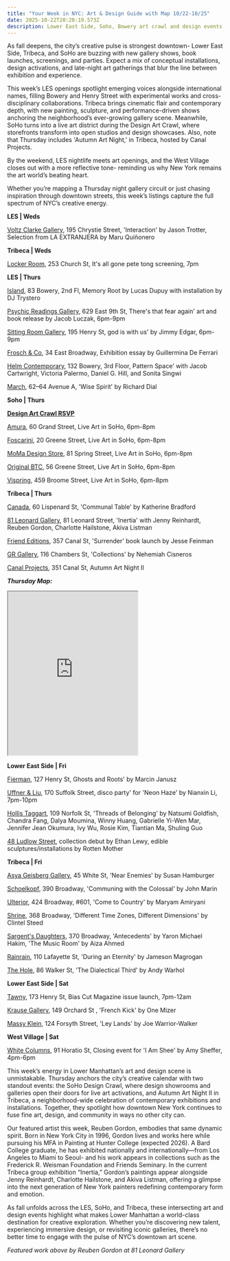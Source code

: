 ```yaml
---
title: "Your Week in NYC: Art & Design Guide with Map 10/22-10/25"
date: 2025-10-22T20:28:19.573Z
description: Lower East Side, Soho, Bowery art crawl and design events in October 2025
---
```

As fall deepens, the city’s creative pulse is strongest downtown- Lower East Side, Tribeca, and SoHo are buzzing with new gallery shows, book launches, screenings, and parties. Expect a mix of conceptual installations, design activations, and late-night art gatherings that blur the line between exhibition and experience.

This week’s LES openings spotlight emerging voices alongside international names, filling Bowery and Henry Street with experimental works and cross-disciplinary collaborations. Tribeca brings cinematic flair and contemporary depth, with new painting, sculpture, and performance-driven shows anchoring the neighborhood’s ever-growing gallery scene. Meanwhile, SoHo turns into a live art district during the Design Art Crawl, where storefronts transform into open studios and design showcases. Also, note that Thursday includes 'Autumn Art Night,' in Tribeca, hosted by Canal Projects. 

By the weekend, LES nightlife meets art openings, and the West Village closes out with a more reflective tone- reminding us why New York remains the art world’s beating heart. 

Whether you’re mapping a Thursday night gallery circuit or just chasing inspiration through downtown streets, this week’s listings capture the full spectrum of NYC’s creative energy.

**L﻿ES | Weds**

[Voltz Clarke Gallery](https://voltzclarke.com/exhibitions/jason-trotter-interaction), 195 Chrystie Street, 'Interaction' by Jason Trotter, Selection from LA EXTRANJERA by Maru Quiñonero

**T﻿ribeca | Weds**

[Locker Room](https://www.instagram.com/thelockerroomnyc), 253 Church St, It's all gone pete tong screening, 7pm

**L﻿ES | Thurs**

[Island](https://island83.gallery/exhibitions), 83 Bowery, 2nd Fl, Memory Root by Lucas Dupuy with installation by DJ Trystero

[Psychic Readings Gallery](https://www.psychicreadingsgallery.com/), 629 East 9th St, There's that fear again' art and book release by Jacob Luczak, 6pm-9pm

[Sitting Room Gallery](https://www.instagram.com/sittingroomgallery), 195 Henry St, god is with us' by Jimmy Edgar, 6pm-9pm

[Frosch & Co](https://static1.squarespace.com/static/5f85eb953b0da46dcefcc045/t/68d96bbd63b23728464aff2d/1759079357539/LAFLEUR+%26+BOGAERT+in+New+York+by+Guillermina+De+Ferrari+for+FROSCH+%26+Co+OCT+2025.pdf), 34 East Broadway, Exhibition essay by Guillermina De Ferrari

[Helm Contemporary](https://www.helmcontemporary.com/), 132 Bowery, 3rd Floor, Pattern Space' with Jacob Cartwright, Victoria Palermo, Daniel G. Hill, and Sonita Singwi

[M﻿arch](https://www.marchgallery.org/exhibitions/), 62–64 Avenue A, 'Wise Spirit' by Richard Dial

**S﻿oho | Thurs**

**[D﻿esign Art Crawl RSVP](info@sohodesigndistrict.org)**

[Amura](https://www.sohodesigndistrict.org/events/live-art-in-soho), 60 Grand Street, Live Art in SoHo, 6pm-8pm

[Foscarini](https://www.sohodesigndistrict.org/events/live-art-in-soho), 20 Greene Street, Live Art in SoHo, 6pm-8pm

[MoMa Design Store](https://www.sohodesigndistrict.org/events/live-art-in-soho), 81 Spring Street, Live Art in SoHo, 6pm-8pm

[Original BTC](https://www.sohodesigndistrict.org/events/live-art-in-soho), 56 Greene Street, Live Art in SoHo, 6pm-8pm

[Vispring](https://www.sohodesigndistrict.org/events/live-art-in-soho1), 459 Broome Street, Live Art in SoHo, 6pm-8pm

**T﻿ribeca | Thurs**

[C﻿anada](https://canadanewyork.com/exhibitions/communal-table), 60 Lispenard St, 'Communal Table'  by Katherine Bradford

[81 Leonard Gallery](https://81leonardgallery.com/exhibitions/), 81 Leonard Street, 'Inertia' with Jenny Reinhardt, Reuben Gordon, Charlotte Hailstone, Akiva Listman

[Friend Editions](https://www.instagram.com/friendeditions), 357 Canal St, 'Surrender' book launch by Jesse Feinman

[GR Gallery](https://www.gr-gallery.com/exhibitions/collections/), 116 Chambers St, 'Collections' by Nehemiah Cisneros

[Canal Projects](https://www.canalprojects.org/upcoming), 351 Canal St, Autumn Art Night II

***T﻿hursday Map:*** 

<iframe src="https://www.google.com/maps/d/u/1/embed?mid=10LOuQRLFEUJjEcTe0DjPcYfcqzQtn_g&ehbc=2E312F" width="60%" height="380"></iframe>

**L﻿ower East Side | Fri**

[Fierman](https://fierman.nyc/), 127 Henry St, Ghosts and Roots' by Marcin Janusz

[Uffner & Liu](https://www.eventbrite.com/e/disco-party-celebrating-nianxin-li-neon-haze-tickets-1835608597729), 170 Suffolk Street, disco party' for 'Neon Haze' by Nianxin Li, 7pm-10pm

[Hollis Taggart](https://www.hollistaggart.com/exhibitions/224-threads-of-belonging-ten-emerging-asian-women-artists/), 109 Norfolk St, 'Threads of Belonging' by Natsumi Goldfish, Chandra Fang, Dalya Moumina, Winny Huang, Gabrielle Yi-Wen Mar, Jennifer Jean Okumura, Ivy Wu, Rosie Kim, Tiantian Ma, Shuling Guo

[48 Ludlow Street](https://www.instagram.com/ethanlewy), collection debut by Ethan Lewy, edible sculptures/installations by Rotten Mother

**T﻿ribeca | Fri**

[Asya Geisberg Gallery](https://www.asyageisberggallery.com/exhibitions/susan-hamburger), 45 White St, 'Near Enemies' by Susan Hamburger

[Schoelkopf](https://schoelkopfgallery.com/exhibitions/44-john-marin-communing-with-the-colossal/overview/), 390 Broadway, 'Communing with the Colossal' by John Marin

[U﻿lterior](http://www.ulteriorgallery.com/), 424 Broadway, #601, 'Come to Country' by Maryam Amiryani

[S﻿hrine](https://www.shrine.nyc/clintel-steed-different-time-zones-different-dimensions), 368 Broadway, 'Different Time Zones,  Different Dimensions' by Clintel Steed

[Sargent's Daughters](https://www.sargentsdaughters.com/), 370 Broadway, 'Antecedents' by Yaron Michael Hakim, 'The Music Room' by Aiza Ahmed

[Rainrain](https://www.rainraingallery.com/about), 110 Lafayette St, 'During an Eternity' by Jameson Magrogan

[The Hole](https://thehole.com/exhibitions/warhol-the-dialectical-third), 86 Walker St, 'The Dialectical Third' by Andy Warhol

**L﻿ower East Side | Sat**

[T﻿awny](https://www.instagram.com/tawny.nyc), 173 Henry St, Bias Cut Magazine issue launch, 7pm-12am

[Krause Gallery](https://www.krausegallery.com/), 149 Orchard St , 'French Kick' by One Mizer

[Massy Klein](https://www.masseyklein.com/exhibitions/85-joe-warrior-walker-ley-lands/), 124 Forsyth Street, 'Ley Lands' by Joe Warrior-Walker

**West Village | Sat**

[White Columns](https://whitecolumns.org/), 91 Horatio St, Closing event for 'I Am Shee' by Amy Sheffer, 4pm-6pm

This week’s energy in Lower Manhattan’s art and design scene is unmistakable. Thursday anchors the city’s creative calendar with two standout events: the SoHo Design Crawl, where design showrooms and galleries open their doors for live art activations, and Autumn Art Night II in Tribeca, a neighborhood-wide celebration of contemporary exhibitions and installations. Together, they spotlight how downtown New York continues to fuse fine art, design, and community in ways no other city can.

Our featured artist this week, Reuben Gordon, embodies that same dynamic spirit. Born in New York City in 1996, Gordon lives and works here while pursuing his MFA in Painting at Hunter College (expected 2026). A Bard College graduate, he has exhibited nationally and internationally—from Los Angeles to Miami to Seoul- and his work appears in collections such as the Frederick R. Weisman Foundation and Friends Seminary. In the current Tribeca group exhibition “Inertia,” Gordon’s paintings appear alongside Jenny Reinhardt, Charlotte Hailstone, and Akiva Listman, offering a glimpse into the next generation of New York painters redefining contemporary form and emotion.

As fall unfolds across the LES, SoHo, and Tribeca, these intersecting art and design events highlight what makes Lower Manhattan a world-class destination for creative exploration. Whether you’re discovering new talent, experiencing immersive design, or revisiting iconic galleries, there’s no better time to engage with the pulse of NYC’s downtown art scene.

*F﻿eatured work above by Reuben Gordon at 81 Leonard Gallery*